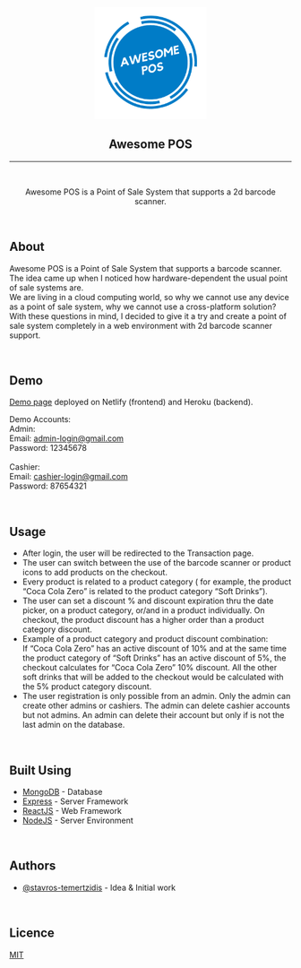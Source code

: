 <p align="center">
  <a href="" rel="noopener">
 <img width=200px height=200px src="src/assets/logo.png" alt="Awesome POS logo"></a>
</p>

<h2 align="center">Awesome POS</h2>

---

<br>

<p align="center"> Awesome POS is a Point of Sale System that supports a 2d barcode scanner.
    <br> 
</p>

<br>

## About

Awesome POS is a Point of Sale System that supports a barcode scanner.<br>
The idea came up when I noticed how hardware-dependent the usual point of sale systems are.<br>
We are living in a cloud computing world, so why we cannot use any device as a point of sale system, why we cannot use a cross-platform solution?<br>
With these questions in mind, I decided to give it a try and create a point of sale system completely in a web environment with 2d barcode scanner support.

<br>

## Demo

[Demo page](https://awesomepos.netlify.app/) deployed on Netlify (frontend) and Heroku (backend).

Demo Accounts:<br>
Admin:<br>
Email: admin-login@gmail.com<br>
Password: 12345678<br>
<br>
Cashier:<br>
Email: cashier-login@gmail.com<br>
Password: 87654321

<br>

## Usage

- After login, the user will be redirected to the Transaction page.<br>
- The user can switch between the use of the barcode scanner or product icons to add products on the checkout.<br>
- Every product is related to a product category ( for example, the product “Coca Cola Zero” is related to the product category “Soft Drinks”).<br>
- The user can set a discount % and discount expiration thru the date picker, on a product category, or/and in a product individually. On checkout, the product discount has a higher order than a product category discount.<br>
- Example of a product category and product discount combination:<br>
  If “Coca Cola Zero” has an active discount of 10% and at the same time the product category of “Soft Drinks” has an active discount of 5%, the checkout calculates for “Coca Cola Zero” 10% discount. All the other soft drinks that will be added to the checkout would be calculated with the 5% product category discount.<br>
- The user registration is only possible from an admin. Only the admin can create other admins or cashiers. The admin can delete cashier accounts but not admins. An admin can delete their account but only if is not the last admin on the database.

<br>

## Built Using

- [MongoDB](https://www.mongodb.com/) - Database
- [Express](https://expressjs.com/) - Server Framework
- [ReactJS](https://reactjs.org/) - Web Framework
- [NodeJS](https://nodejs.org/en/) - Server Environment

<br>

## Authors

- [@stavros-temertzidis](https://github.com/stavros-temertzidis) - Idea & Initial work

<br>

## Licence

[MIT](LICENSE)
